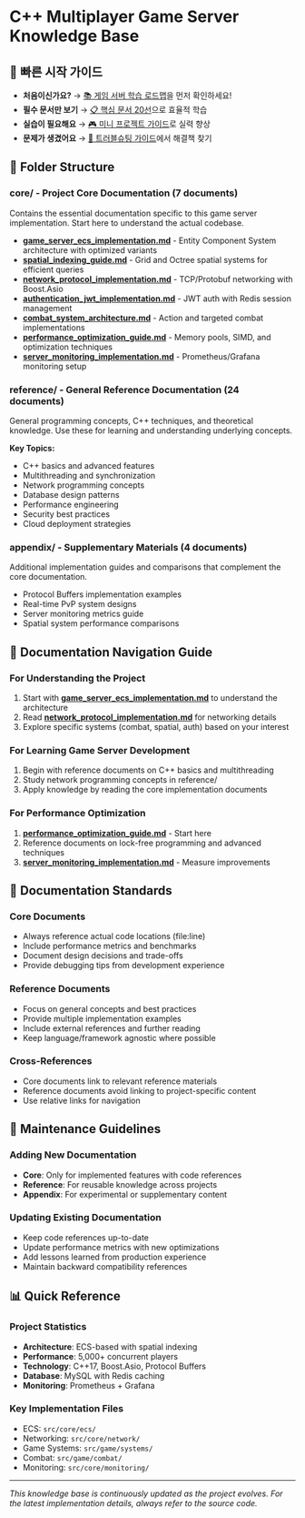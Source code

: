 # C++ Multiplayer Game Server Knowledge Base

## 🚀 빠른 시작 가이드
- **처음이신가요?** → [📚 게임 서버 학습 로드맵](GAME_SERVER_LEARNING_ROADMAP.md)을 먼저 확인하세요!
- **필수 문서만 보기** → [📋 핵심 문서 20선](ESSENTIAL_DOCUMENTS_LIST.md)으로 효율적 학습
- **실습이 필요해요** → [🎮 미니 프로젝트 가이드](MINI_PROJECTS_GUIDE.md)로 실력 향상
- **문제가 생겼어요** → [🔧 트러블슈팅 가이드](GAME_SERVER_TROUBLESHOOTING.md)에서 해결책 찾기

## 📁 Folder Structure

### core/ - Project Core Documentation (7 documents)
Contains the essential documentation specific to this game server implementation. Start here to understand the actual codebase.

- **[game_server_ecs_implementation.md](core/game_server_ecs_implementation.md)** - Entity Component System architecture with optimized variants
- **[spatial_indexing_guide.md](core/spatial_indexing_guide.md)** - Grid and Octree spatial systems for efficient queries
- **[network_protocol_implementation.md](core/network_protocol_implementation.md)** - TCP/Protobuf networking with Boost.Asio
- **[authentication_jwt_implementation.md](core/authentication_jwt_implementation.md)** - JWT auth with Redis session management
- **[combat_system_architecture.md](core/combat_system_architecture.md)** - Action and targeted combat implementations
- **[performance_optimization_guide.md](core/performance_optimization_guide.md)** - Memory pools, SIMD, and optimization techniques
- **[server_monitoring_implementation.md](core/server_monitoring_implementation.md)** - Prometheus/Grafana monitoring setup

### reference/ - General Reference Documentation (24 documents)
General programming concepts, C++ techniques, and theoretical knowledge. Use these for learning and understanding underlying concepts.

**Key Topics:**
- C++ basics and advanced features
- Multithreading and synchronization
- Network programming concepts
- Database design patterns
- Performance engineering
- Security best practices
- Cloud deployment strategies

### appendix/ - Supplementary Materials (4 documents)
Additional implementation guides and comparisons that complement the core documentation.

- Protocol Buffers implementation examples
- Real-time PvP system designs
- Server monitoring metrics guide
- Spatial system performance comparisons

## 🎯 Documentation Navigation Guide

### For Understanding the Project
1. Start with **[game_server_ecs_implementation.md](core/game_server_ecs_implementation.md)** to understand the architecture
2. Read **[network_protocol_implementation.md](core/network_protocol_implementation.md)** for networking details
3. Explore specific systems (combat, spatial, auth) based on your interest

### For Learning Game Server Development
1. Begin with reference documents on C++ basics and multithreading
2. Study network programming concepts in reference/
3. Apply knowledge by reading the core implementation documents

### For Performance Optimization
1. **[performance_optimization_guide.md](core/performance_optimization_guide.md)** - Start here
2. Reference documents on lock-free programming and advanced techniques
3. **[server_monitoring_implementation.md](core/server_monitoring_implementation.md)** - Measure improvements

## 📝 Documentation Standards

### Core Documents
- Always reference actual code locations (file:line)
- Include performance metrics and benchmarks
- Document design decisions and trade-offs
- Provide debugging tips from development experience

### Reference Documents
- Focus on general concepts and best practices
- Provide multiple implementation examples
- Include external references and further reading
- Keep language/framework agnostic where possible

### Cross-References
- Core documents link to relevant reference materials
- Reference documents avoid linking to project-specific content
- Use relative links for navigation

## 🔄 Maintenance Guidelines

### Adding New Documentation
- **Core**: Only for implemented features with code references
- **Reference**: For reusable knowledge across projects
- **Appendix**: For experimental or supplementary content

### Updating Existing Documentation
- Keep code references up-to-date
- Update performance metrics with new optimizations
- Add lessons learned from production experience
- Maintain backward compatibility references

## 📊 Quick Reference

### Project Statistics
- **Architecture**: ECS-based with spatial indexing
- **Performance**: 5,000+ concurrent players
- **Technology**: C++17, Boost.Asio, Protocol Buffers
- **Database**: MySQL with Redis caching
- **Monitoring**: Prometheus + Grafana

### Key Implementation Files
- ECS: `src/core/ecs/`
- Networking: `src/core/network/`
- Game Systems: `src/game/systems/`
- Combat: `src/game/combat/`
- Monitoring: `src/core/monitoring/`

---

*This knowledge base is continuously updated as the project evolves. For the latest implementation details, always refer to the source code.*